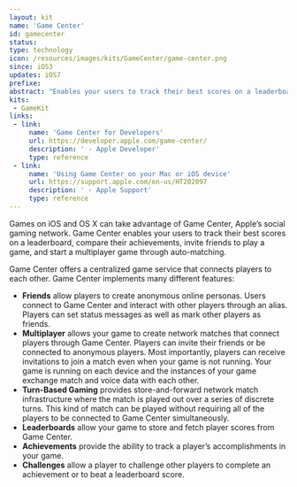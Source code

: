 ```yaml
---
layout: kit
name: 'Game Center'
id: gamecenter
status:
type: technology
icon: /resources/images/kits/GameCenter/game-center.png
since: iOS3
updates: iOS7
prefixe:
abstract: "Enables your users to track their best scores on a leaderboard, compare their achievements, invite friends to play a game, and start a multiplayer game through auto-matching."
kits:
 - GameKit
links:
 - link:
     name: 'Game Center for Developers'
     url: https://developer.apple.com/game-center/
     description: ' - Apple Developer'
     type: reference
 - link:
     name: 'Using Game Center on your Mac or iOS device'
     url: https://support.apple.com/en-us/HT202097
     description: ' - Apple Support'
     type: reference
---
```


Games on iOS and OS X can take advantage of Game Center, Apple’s social gaming network. Game Center enables your users to track their best scores on a leaderboard, compare their achievements, invite friends to play a game, and start a multiplayer game through auto-matching.

Game Center offers a centralized game service that connects players to each other. Game Center implements many different features:

* **Friends** allow players to create anonymous online personas. Users connect to Game Center and interact with other players through an alias. Players can set status messages as well as mark other players as friends.
* **Multiplayer** allows your game to create network matches that connect players through Game Center. Players can invite their friends or be connected to anonymous players. Most importantly, players can receive invitations to join a match even when your game is not running. Your game is running on each device and the instances of your game exchange match and voice data with each other.
* **Turn-Based Gaming** provides store-and-forward network match infrastructure where the match is played out over a series of discrete turns. This kind of match can be played without requiring all of the players to be connected to Game Center simultaneously.
* **Leaderboards** allow your game to store and fetch player scores from Game Center.
* **Achievements** provide the ability to track a player’s accomplishments in your game.
* **Challenges** allow a player to challenge other players to complete an achievement or to beat a leaderboard score.
